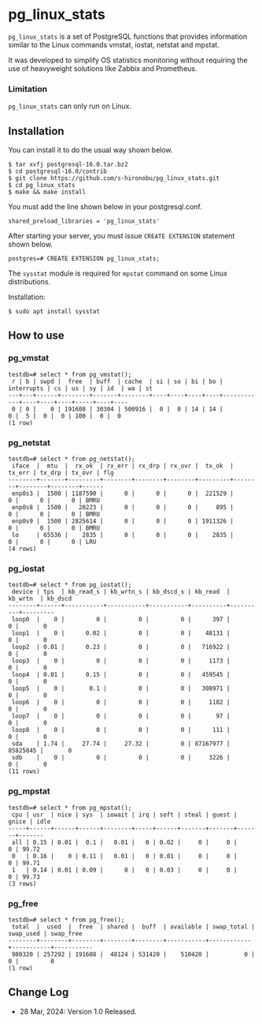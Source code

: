# pg_linux_stats

`pg_linux_stats` is a set of PostgreSQL functions that provides information similar to the Linux commands vmstat, iostat, netstat and mpstat.

It was developed to simplify OS statistics monitoring without requiring the use of heavyweight solutions like Zabbix and Prometheus.

### Limitation

`pg_linux_stats` can only run on Linux.

## Installation

You can install it to do the usual way shown below.

```
$ tar xvfj postgresql-16.0.tar.bz2
$ cd postgresql-16.0/contrib
$ git clone https://github.com/s-hironobu/pg_linux_stats.git
$ cd pg_linux_stats
$ make && make install
```

You must add the line shown below in your postgresql.conf.

```
shared_preload_libraries = 'pg_linux_stats'
```

After starting your server, you must issue `CREATE EXTENSION` statement shown below.

```
postgres=# CREATE EXTENSION pg_linux_stats;
```


The `sysstat` module is required for `mpstat` command  on some Linux distributions.

Installation:

```
$ sudo apt install sysstat
```


## How to use

### pg_vmstat

```
testdb=# select * from pg_vmstat();
 r | b | swpd |  free  | buff  | cache  | si | so | bi | bo | interrupts | cs | us | sy | id  | wa | st
---+---+------+--------+-------+--------+----+----+----+----+------------+----+----+----+-----+----+----
 0 | 0 |    0 | 191608 | 30304 | 500916 |  0 |  0 | 14 | 14 |          0 |  5 |  0 |  0 | 100 |  0 |  0
(1 row)
```

### pg_netstat

```
testdb=# select * from pg_netstat();
 iface  |  mtu  |  rx_ok  | rx_err | rx_drp | rx_ovr |  tx_ok  | tx_err | tx_drp | tx_ovr | flg
--------+-------+---------+--------+--------+--------+---------+--------+--------+--------+------
 enp0s3 |  1500 | 1187590 |      0 |      0 |      0 |  221529 |      0 |      0 |      0 | BMRU
 enp0s8 |  1500 |   20223 |      0 |      0 |      0 |     895 |      0 |      0 |      0 | BMRU
 enp0s9 |  1500 | 2825614 |      0 |      0 |      0 | 1911326 |      0 |      0 |      0 | BMRU
 lo     | 65536 |    2835 |      0 |      0 |      0 |    2835 |      0 |      0 |      0 | LRU
(4 rows)
```

### pg_iostat

```
testdb=# select * from pg_iostat();
 device | tps  | kb_read_s | kb_wrtn_s | kb_dscd_s | kb_read  | kb_wrtn  | kb_dscd
--------+------+-----------+-----------+-----------+----------+----------+---------
 loop0  |    0 |         0 |         0 |         0 |      397 |        0 |       0
 loop1  |    0 |      0.02 |         0 |         0 |    48131 |        0 |       0
 loop2  | 0.01 |      0.23 |         0 |         0 |   716922 |        0 |       0
 loop3  |    0 |         0 |         0 |         0 |     1173 |        0 |       0
 loop4  | 0.01 |      0.15 |         0 |         0 |   459545 |        0 |       0
 loop5  |    0 |       0.1 |         0 |         0 |   308971 |        0 |       0
 loop6  |    0 |         0 |         0 |         0 |     1182 |        0 |       0
 loop7  |    0 |         0 |         0 |         0 |       97 |        0 |       0
 loop8  |    0 |         0 |         0 |         0 |      111 |        0 |       0
 sda    | 1.74 |     27.74 |     27.32 |         0 | 87167977 | 85825845 |       0
 sdb    |    0 |         0 |         0 |         0 |     3226 |        0 |       0
(11 rows)
```

### pg_mpstat

```
testdb=# select * from pg_mpstat();
 cpu | usr  | nice | sys  | iowait | irq | soft | steal | guest | gnice | idle
-----+------+------+------+--------+-----+------+-------+-------+-------+-------
 all | 0.15 | 0.01 |  0.1 |   0.01 |   0 | 0.02 |     0 |     0 |     0 | 99.72
 0   | 0.16 |    0 | 0.11 |   0.01 |   0 | 0.01 |     0 |     0 |     0 | 99.71
 1   | 0.14 | 0.01 | 0.09 |      0 |   0 | 0.03 |     0 |     0 |     0 | 99.73
(3 rows)
```
### pg_free

```
testdb=# select * from pg_free();
 total  |  used  |  free  | shared |  buff  | available | swap_total | swap_used | swap_free
--------+--------+--------+--------+--------+-----------+------------+-----------+-----------
 980320 | 257292 | 191608 |  48124 | 531420 |    510420 |          0 |         0 |         0
(1 row)
```

## Change Log
 - 28 Mar, 2024: Version 1.0 Released.
